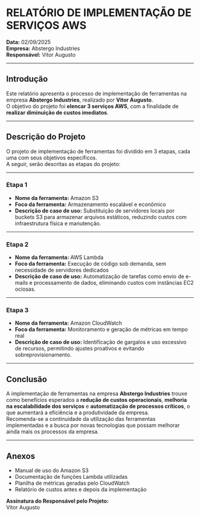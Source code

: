 # RELATÓRIO DE IMPLEMENTAÇÃO DE SERVIÇOS AWS

**Data:** 02/09/2025  
**Empresa:** Abstergo Industries  
**Responsável:** Vitor Augusto

---

## Introdução

Este relatório apresenta o processo de implementação de ferramentas na empresa **Abstergo Industries**, realizado por **Vitor Augusto**.  
O objetivo do projeto foi **elencar 3 serviços AWS**, com a finalidade de **realizar diminuição de custos imediatos**.

---

## Descrição do Projeto

O projeto de implementação de ferramentas foi dividido em 3 etapas, cada uma com seus objetivos específicos.  
A seguir, serão descritas as etapas do projeto:

---

### Etapa 1

- **Nome da ferramenta:** Amazon S3  
- **Foco da ferramenta:** Armazenamento escalável e econômico  
- **Descrição de caso de uso:** Substituição de servidores locais por buckets S3 para armazenar arquivos estáticos, reduzindo custos com infraestrutura física e manutenção.

---

### Etapa 2

- **Nome da ferramenta:** AWS Lambda  
- **Foco da ferramenta:** Execução de código sob demanda, sem necessidade de servidores dedicados  
- **Descrição de caso de uso:** Automatização de tarefas como envio de e-mails e processamento de dados, eliminando custos com instâncias EC2 ociosas.

---

### Etapa 3

- **Nome da ferramenta:** Amazon CloudWatch  
- **Foco da ferramenta:** Monitoramento e geração de métricas em tempo real  
- **Descrição de caso de uso:** Identificação de gargalos e uso excessivo de recursos, permitindo ajustes proativos e evitando sobreprovisionamento.

---

## Conclusão

A implementação de ferramentas na empresa **Abstergo Industries** trouxe como benefícios esperados a **redução de custos operacionais**, **melhoria na escalabilidade dos serviços** e **automatização de processos críticos**, o que aumentará a eficiência e a produtividade da empresa.  
Recomenda-se a continuidade da utilização das ferramentas implementadas e a busca por novas tecnologias que possam melhorar ainda mais os processos da empresa.

---

## Anexos

- Manual de uso do Amazon S3  
- Documentação de funções Lambda utilizadas  
- Planilha de métricas geradas pelo CloudWatch  
- Relatório de custos antes e depois da implementação

**Assinatura do Responsável pelo Projeto:**  
Vitor Augusto


